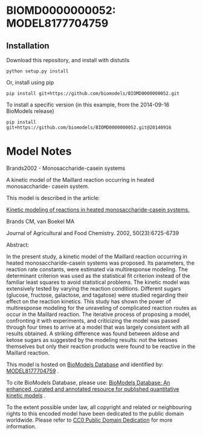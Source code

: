 # BIOMD0000000052: MODEL8177704759

## Installation

Download this repository, and install with distutils

`python setup.py install`

Or, install using pip

`pip install git+https://github.com/biomodels/BIOMD0000000052.git`

To install a specific version (in this example, from the 2014-09-16 BioModels release)

`pip install git+https://github.com/biomodels/BIOMD0000000052.git@20140916`


# Model Notes


Brands2002 - Monosaccharide-casein systems

A kinetic model of the Maillard reaction occurring in heated monosaccharide-
casein system.

This model is described in the article:

[Kinetic modeling of reactions in heated monosaccharide-casein
systems.](http://identifiers.org/pubmed/12405768)

Brands CM, van Boekel MA

Journal of Agricultural and Food Chemistry. 2002, 50(23):6725-6739

Abstract:

In the present study, a kinetic model of the Maillard reaction occurring in
heated monosaccharide-casein systems was proposed. Its parameters, the
reaction rate constants, were estimated via multiresponse modeling. The
determinant criterion was used as the statistical fit criterion instead of the
familiar least squares to avoid statistical problems. The kinetic model was
extensively tested by varying the reaction conditions. Different sugars
(glucose, fructose, galactose, and tagatose) were studied regarding their
effect on the reaction kinetics. This study has shown the power of
multiresponse modeling for the unraveling of complicated reaction routes as
occur in the Maillard reaction. The iterative process of proposing a model,
confronting it with experiments, and criticizing the model was passed through
four times to arrive at a model that was largely consistent with all results
obtained. A striking difference was found between aldose and ketose sugars as
suggested by the modeling results: not the ketoses themselves but only their
reaction products were found to be reactive in the Maillard reaction.

This model is hosted on [BioModels Database](http://www.ebi.ac.uk/biomodels/)
and identified by:
[MODEL8177704759](http://identifiers.org/biomodels.db/MODEL8177704759) .

To cite BioModels Database, please use: [BioModels Database: An enhanced,
curated and annotated resource for published quantitative kinetic
models](http://identifiers.org/pubmed/20587024) .

To the extent possible under law, all copyright and related or neighbouring
rights to this encoded model have been dedicated to the public domain
worldwide. Please refer to [CC0 Public Domain
Dedication](http://creativecommons.org/publicdomain/zero/1.0/) for more
information.


